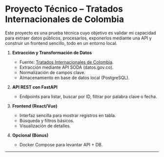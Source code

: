 # Proyecto Técnico – Tratados Internacionales de Colombia

Este proyecto es una prueba técnica cuyo objetivo es validar mi capacidad para extraer datos públicos, procesarlos, exponerlos mediante una API y construir un frontend sencillo, todo en un entorno local.

1. **Extracción y Transformación de Datos**
   - Fuente: [Tratados Internacionales de Colombia](https://dev.socrata.com/foundry/www.datos.gov.co/fdir-hk5z).
   - Extracción mediante API SODA (datos.gov.co).
   - Normalización de campos clave.
   - Almacenamiento en base de datos local (PostgreSQL).
   
2. **API REST con FastAPI**
   - Endpoints para listar, buscar por ID, filtrar por palabra clave o fecha.

3. **Frontend (React/Vue)**
   - Interfaz sencilla para mostrar registros en tabla.
   - Búsqueda y filtros básicos.
   - Visualización de detalles.

4. **Opcional (Bonus)**
   - Docker Compose para levantar API + DB.

---
